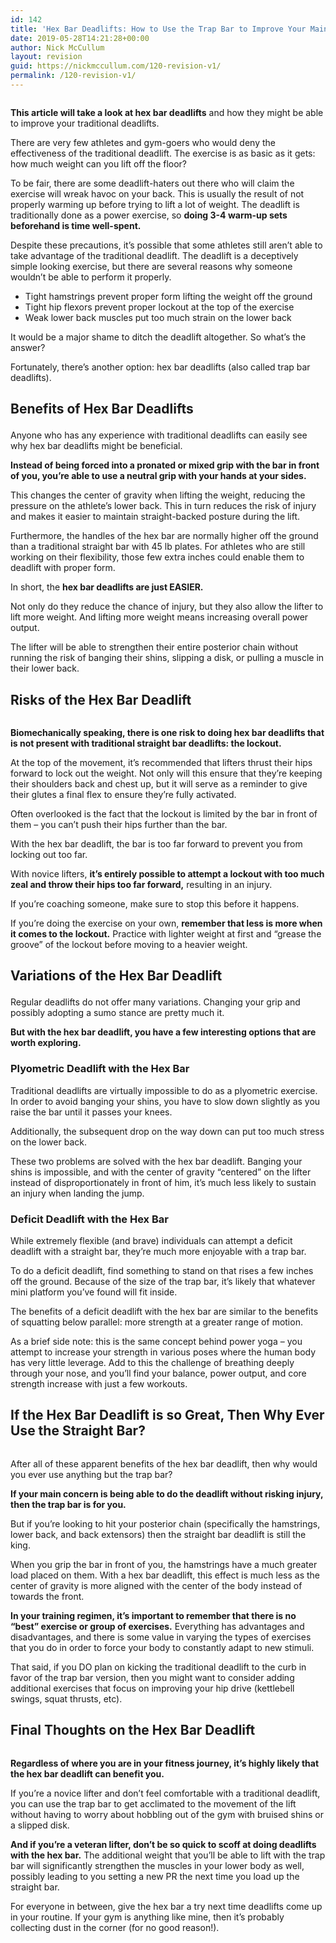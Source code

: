 ```yaml
---
id: 142
title: 'Hex Bar Deadlifts: How to Use the Trap Bar to Improve Your Main Lift'
date: 2019-05-28T14:21:28+00:00
author: Nick McCullum
layout: revision
guid: https://nickmccullum.com/120-revision-v1/
permalink: /120-revision-v1/
---
```

<!--more-->

<div class="wp-block-image">
  <figure class="aligncenter"><img src="https://lh4.googleusercontent.com/_5Lu9a_68SKtXKGcE5eAoHgh3jWDN5t71U6wqMqN0xZRdeOUDYo1_uBBFkEvDdn2KHh87anEZj2Prxhoo4icWcKT18CtsbRMnjMhf5X2WpepF2ZBQY36p1-csgTt923ZkZmbiisv" alt="" /></figure>
</div>

**This article will take a look at hex bar deadlifts** and how they might be able to improve your traditional deadlifts. 

There are very few athletes and gym-goers who would deny the effectiveness of the traditional deadlift. The exercise is as basic as it gets: how much weight can you lift off the floor? 

To be fair, there are some deadlift-haters out there who will claim the exercise will wreak havoc on your back. This is usually the result of not properly warming up before trying to lift a lot of weight. The deadlift is traditionally done as a power exercise, so **doing 3-4 warm-up sets beforehand is time well-spent.**

Despite these precautions, it&#8217;s possible that some athletes still aren&#8217;t able to take advantage of the traditional deadlift. The deadlift is a deceptively simple looking exercise, but there are several reasons why someone wouldn&#8217;t be able to perform it properly.

  * Tight hamstrings prevent proper form lifting the weight off the ground
  * Tight hip flexors prevent proper lockout at the top of the exercise
  * Weak lower back muscles put too much strain on the lower back

It would be a major shame to ditch the deadlift altogether. So what&#8217;s the answer?

Fortunately, there&#8217;s another option: hex bar deadlifts (also called trap bar deadlifts).

## Benefits of Hex Bar Deadlifts<figure class="wp-block-embed-youtube aligncenter wp-block-embed is-type-video is-provider-youtube wp-embed-aspect-16-9 wp-has-aspect-ratio">

<div class="wp-block-embed__wrapper">
</div></figure> 

Anyone who has any experience with traditional deadlifts can easily see why hex bar deadlifts might be beneficial.

**Instead of being forced into a pronated or mixed grip with the bar in front of you, you&#8217;re able to use a neutral grip with your hands at your sides.** 

This changes the center of gravity when lifting the weight, reducing the pressure on the athlete&#8217;s lower back. This in turn reduces the risk of injury and makes it easier to maintain straight-backed posture during the lift.

Furthermore, the handles of the hex bar are normally higher off the ground than a traditional straight bar with 45 lb plates. For athletes who are still working on their flexibility, those few extra inches could enable them to deadlift with proper form.

In short, the **hex bar deadlifts are just EASIER.**

Not only do they reduce the chance of injury, but they also allow the lifter to lift more weight. And lifting more weight means increasing overall power output. 

The lifter will be able to strengthen their entire posterior chain without running the risk of banging their shins, slipping a disk, or pulling a muscle in their lower back. 

## Risks of the Hex Bar Deadlift

<div class="wp-block-image">
  <figure class="aligncenter"><img src="https://lh3.googleusercontent.com/MPvDwAkymPymjfPGVs9Q9G_UoYgoIDqPcYusBadgpLBpV5mxl39p-NyK4T5XuP8ISQayf8E9-IZAjXp8_DaPEv92C5yG1bdDKRzNxurFreYuLq48k_BQZzrIlIoObu9BnkQyOJCQ" alt="" /></figure>
</div>

**Biomechanically speaking, there is one risk to doing hex bar deadlifts that is not present with traditional straight bar deadlifts: the lockout.**

At the top of the movement, it&#8217;s recommended that lifters thrust their hips forward to lock out the weight. Not only will this ensure that they&#8217;re keeping their shoulders back and chest up, but it will serve as a reminder to give their glutes a final flex to ensure they&#8217;re fully activated. 

Often overlooked is the fact that the lockout is limited by the bar in front of them &#8211; you can&#8217;t push their hips further than the bar.

With the hex bar deadlift, the bar is too far forward to prevent you from locking out too far. 

With novice lifters, **it&#8217;s entirely possible to attempt a lockout with too much zeal and throw their hips too far forward,** resulting in an injury. 

If you&#8217;re coaching someone, make sure to stop this before it happens.

If you&#8217;re doing the exercise on your own, **remember that less is more when it comes to the lockout.** Practice with lighter weight at first and &#8220;grease the groove&#8221; of the lockout before moving to a heavier weight. 

## Variations of the Hex Bar Deadlift<figure class="wp-block-embed-youtube aligncenter wp-block-embed is-type-video is-provider-youtube wp-embed-aspect-16-9 wp-has-aspect-ratio">

<div class="wp-block-embed__wrapper">
</div></figure> 

Regular deadlifts do not offer many variations. Changing your grip and possibly adopting a sumo stance are pretty much it.

**But with the hex bar deadlift, you have a few interesting options that are worth exploring.**

### Plyometric Deadlift with the Hex Bar

Traditional deadlifts are virtually impossible to do as a plyometric exercise. In order to avoid banging your shins, you have to slow down slightly as you raise the bar until it passes your knees. 

Additionally, the subsequent drop on the way down can put too much stress on the lower back.

These two problems are solved with the hex bar deadlift. Banging your shins is impossible, and with the center of gravity &#8220;centered&#8221; on the lifter instead of disproportionately in front of him, it&#8217;s much less likely to sustain an injury when landing the jump.

### Deficit Deadlift with the Hex Bar

While extremely flexible (and brave) individuals can attempt a deficit deadlift with a straight bar, they&#8217;re much more enjoyable with a trap bar.

To do a deficit deadlift, find something to stand on that rises a few inches off the ground. Because of the size of the trap bar, it&#8217;s likely that whatever mini platform you&#8217;ve found will fit inside.

The benefits of a deficit deadlift with the hex bar are similar to the benefits of squatting below parallel: more strength at a greater range of motion.

As a brief side note: this is the same concept behind power yoga &#8211; you attempt to increase your strength in various poses where the human body has very little leverage. Add to this the challenge of breathing deeply through your nose, and you&#8217;ll find your balance, power output, and core strength increase with just a few workouts.

## If the Hex Bar Deadlift is so Great, Then Why Ever Use the Straight Bar?

<div class="wp-block-image">
  <figure class="aligncenter"><img src="https://lh4.googleusercontent.com/U6N84fDAB6jSiHIW0MCwESIEbIhyHnM_BR-bC1AQzfVpWYl6qrWphWRdppTJEjH9xOzn5YCD1-Z2Qq0qBGnUw9Vqll4Q_Mv9R1odH3xWADKKOJAh-kfvGlDOnCMkhoBxU3Z3m2_r" alt="" /></figure>
</div>

After all of these apparent benefits of the hex bar deadlift, then why would you ever use anything but the trap bar?

**If your main concern is being able to do the deadlift without risking injury, then the trap bar is for you.**

But if you&#8217;re looking to hit your posterior chain (specifically the hamstrings, lower back, and back extensors) then the straight bar deadlift is still the king. 

When you grip the bar in front of you, the hamstrings have a much greater load placed on them. With a hex bar deadlift, this effect is much less as the center of gravity is more aligned with the center of the body instead of towards the front. 

**In your training regimen, it&#8217;s important to remember that there is no &#8220;best&#8221; exercise or group of exercises.** Everything has advantages and disadvantages, and there is some value in varying the types of exercises that you do in order to force your body to constantly adapt to new stimuli. 

That said, if you DO plan on kicking the traditional deadlift to the curb in favor of the trap bar version, then you might want to consider adding additional exercises that focus on improving your hip drive (kettlebell swings, squat thrusts, etc). 

## Final Thoughts on the Hex Bar Deadlift

<div class="wp-block-image">
  <figure class="aligncenter"><img src="https://lh4.googleusercontent.com/L4i3GaGl4yqVOuw6UKtryr8CS7b2egajVZLwxoF0ruepNvGy8t34YSdcsIgrC_8gXR6HFFAi7GPbq75L-QCrBytiFx6iHza2Zrr9uHu2B0o91yvgo1jtOmYbthTvrYTh3-Dss_Pc" alt="" /></figure>
</div>

**Regardless of where you are in your fitness journey, it&#8217;s highly likely that the hex bar deadlift can benefit you.**

If you&#8217;re a novice lifter and don&#8217;t feel comfortable with a traditional deadlift, you can use the trap bar to get acclimated to the movement of the lift without having to worry about hobbling out of the gym with bruised shins or a slipped disk.

**And if you&#8217;re a veteran lifter, don&#8217;t be so quick to scoff at doing deadlifts with the hex bar.** The additional weight that you&#8217;ll be able to lift with the trap bar will significantly strengthen the muscles in your lower body as well, possibly leading to you setting a new PR the next time you load up the straight bar.

For everyone in between, give the hex bar a try next time deadlifts come up in your routine. If your gym is anything like mine, then it&#8217;s probably collecting dust in the corner (for no good reason!).